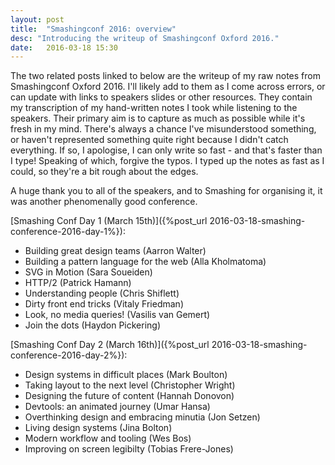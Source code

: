 ```yaml
---
layout: post
title:  "Smashingconf 2016: overview"
desc: "Introducing the writeup of Smashingconf Oxford 2016."
date:   2016-03-18 15:30
---
```


The two related posts linked to below are the writeup of my raw notes from Smashingconf Oxford 2016. I'll likely add to them as I come across errors, or can update with links to speakers slides or other resources. They contain my transcription of my hand-written notes I took while listening to the speakers. Their primary aim is to capture as much as possible while it's fresh in my mind. There's always a chance I've misunderstood something, or haven't represented something quite right because I didn't catch everything. If so, I apologise, I can only write so fast - and that's faster than I type! Speaking of which, forgive the typos. I typed up the notes as fast as I could, so they're a bit rough about the edges.

A huge thank you to all of the speakers, and to Smashing for organising it, it was another phenomenally good conference.


[Smashing Conf Day 1 (March 15th)]({%post_url 2016-03-18-smashing-conference-2016-day-1%}):
  - Building great design teams (Aarron Walter)
  - Building a pattern language for the web (Alla Kholmatoma)
  - SVG in Motion (Sara Soueiden)
  - HTTP/2 (Patrick Hamann)
  - Understanding people (Chris Shiflett)
  - Dirty front end tricks (Vitaly Friedman)
  - Look, no media queries! (Vasilis van Gemert)
  - Join the dots (Haydon Pickering)
  
[Smashing Conf Day 2 (March 16th)]({%post_url 2016-03-18-smashing-conference-2016-day-2%}):
  - Design systems in difficult places (Mark Boulton)
  - Taking layout to the next level (Christopher Wright)
  - Designing the future of content (Hannah Donovon)
  - Devtools: an animated journey (Umar Hansa)
  - Overthinking design and embracing minutia (Jon Setzen)
  - Living design systems (Jina Bolton)
  - Modern workflow and tooling (Wes Bos)
  - Improving on screen legibilty (Tobias Frere-Jones)
